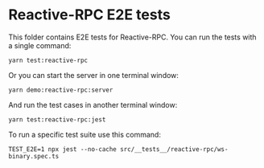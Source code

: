 # Reactive-RPC E2E tests

This folder contains E2E tests for Reactive-RPC. You can run the tests with a
single command:

```
yarn test:reactive-rpc
```

Or you can start the server in one terminal window:

```
yarn demo:reactive-rpc:server
```

And run the test cases in another terminal window:

```
yarn test:reactive-rpc:jest
```

To run a specific test suite use this command:

```
TEST_E2E=1 npx jest --no-cache src/__tests__/reactive-rpc/ws-binary.spec.ts
```
